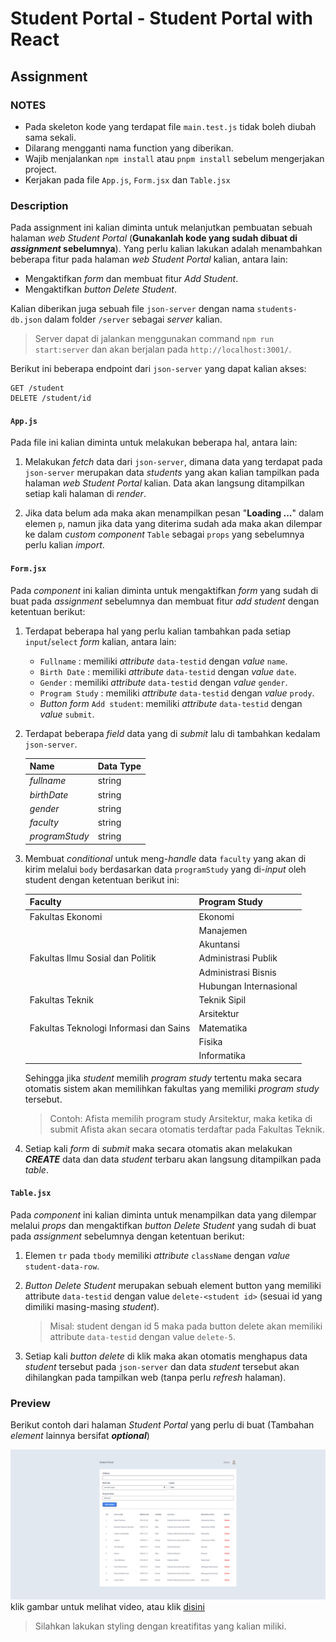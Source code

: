 # Student Portal - Student Portal with React

## Assignment

### NOTES

-   Pada skeleton kode yang terdapat file `main.test.js` tidak boleh diubah sama sekali.
-   Dilarang mengganti nama function yang diberikan.
-   Wajib menjalankan `npm install` atau `pnpm install` sebelum mengerjakan project.
-   Kerjakan pada file `App.js`, `Form.jsx` dan `Table.jsx`

### Description

Pada assignment ini kalian diminta untuk melanjutkan pembuatan sebuah halaman _web_ _Student Portal_ (**Gunakanlah kode yang sudah dibuat di _assignment_ sebelumnya**). Yang perlu kalian lakukan adalah menambahkan beberapa fitur pada halaman _web_ _Student Portal_ kalian, antara lain:

-   Mengaktifkan _form_ dan membuat fitur _Add Student_.
-   Mengaktifkan _button Delete Student_.

Kalian diberikan juga sebuah file `json-server` dengan nama `students-db.json` dalam folder `/server` sebagai _server_ kalian.

> Server dapat di jalankan menggunakan command `npm run start:server` dan akan berjalan pada `http://localhost:3001/`.

Berikut ini beberapa endpoint dari `json-server` yang dapat kalian akses:

```
GET /student
DELETE /student/id
```

#### `App.js`

Pada file ini kalian diminta untuk melakukan beberapa hal, antara lain:

1. Melakukan _fetch_ data dari `json-server`, dimana data yang terdapat pada `json-server` merupakan data _students_ yang akan kalian tampilkan pada halaman _web_ _Student Portal_ kalian. Data akan langsung ditampilkan setiap kali halaman di _render_.

2. Jika data belum ada maka akan menampilkan pesan "**Loading ...**" dalam elemen `p`, namun jika data yang diterima sudah ada maka akan dilempar ke dalam _custom component_ `Table` sebagai `props` yang sebelumnya perlu kalian _import_.

#### `Form.jsx`

Pada _component_ ini kalian diminta untuk mengaktifkan _form_ yang sudah di buat pada _assignment_ sebelumnya dan membuat fitur _add student_ dengan ketentuan berikut:

1. Terdapat beberapa hal yang perlu kalian tambahkan pada setiap `input`/`select` _form_ kalian, antara lain:

    - `Fullname` : memiliki _attribute_ `data-testid` dengan _value_ `name`.
    - `Birth Date` : memiliki _attribute_ `data-testid` dengan _value_ `date`.
    - `Gender` : memiliki _attribute_ `data-testid` dengan _value_ `gender`.
    - `Program Study` : memiliki _attribute_ `data-testid` dengan _value_ `prody`.
    - _Button form_ `Add student`: memiliki _attribute_ `data-testid` dengan _value_ `submit`.

2. Terdapat beberapa _field_ data yang di _submit_ lalu di tambahkan kedalam `json-server`.

    | Name           | Data Type |
    | -------------- | --------- |
    | _fullname_     | string    |
    | _birthDate_    | string    |
    | _gender_       | string    |
    | _faculty_      | string    |
    | _programStudy_ | string    |

3. Membuat _conditional_ untuk meng-_handle_ data `faculty` yang akan di kirim melalui `body` berdasarkan data `programStudy` yang di-_input_ oleh student dengan ketentuan berikut ini:

    | Faculty                                | Program Study          |
    | -------------------------------------- | ---------------------- |
    | Fakultas Ekonomi                       | Ekonomi                |
    |                                        | Manajemen              |
    |                                        | Akuntansi              |
    | Fakultas Ilmu Sosial dan Politik       | Administrasi Publik    |
    |                                        | Administrasi Bisnis    |
    |                                        | Hubungan Internasional |
    | Fakultas Teknik                        | Teknik Sipil           |
    |                                        | Arsitektur             |
    | Fakultas Teknologi Informasi dan Sains | Matematika             |
    |                                        | Fisika                 |
    |                                        | Informatika            |

    Sehingga jika _student_ memilih _program study_ tertentu maka secara otomatis sistem akan memilihkan fakultas yang memiliki _program study_ tersebut.

    > Contoh: Afista memilih program study Arsitektur, maka ketika di submit Afista akan secara otomatis terdaftar pada Fakultas Teknik.

4. Setiap kali _form_ di _submit_ maka secara otomatis akan melakukan **_CREATE_** data dan data _student_ terbaru akan langsung ditampilkan pada _table_.

#### `Table.jsx`

Pada _component_ ini kalian diminta untuk menampilkan data yang dilempar melalui _props_ dan mengaktifkan _button Delete Student_ yang sudah di buat pada _assignment_ sebelumnya dengan ketentuan berikut:

1. Elemen `tr` pada `tbody` memiliki _attribute_ `className` dengan _value_ `student-data-row`.

2. _Button Delete Student_ merupakan sebuah element button yang memiliki attribute `data-testid` dengan value `delete-<student id>` (sesuai id yang dimiliki masing-masing _student_).

    > Misal: student dengan id 5 maka pada button delete akan memiliki attribute `data-testid` dengan value `delete-5`.

3. Setiap kali _button delete_ di klik maka akan otomatis menghapus data _student_ tersebut pada `json-server` dan data _student_ tersebut akan dihilangkan pada tampilkan web (tanpa perlu _refresh_ halaman).

### Preview

Berikut contoh dari halaman _Student Portal_ yang perlu di buat (Tambahan _element_ lainnya bersifat **_optional_**)

![preview](./assets/preview.png)
klik gambar untuk melihat video, atau klik [disini](https://youtu.be/bE5AbX7PEuc)

> Silahkan lakukan styling dengan kreatifitas yang kalian miliki.

